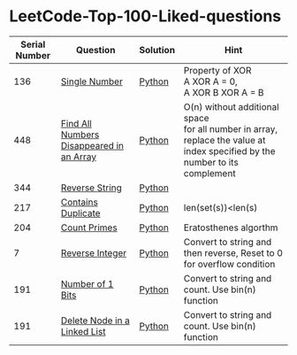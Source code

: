 # LeetCode-Top-100-Liked-questions



| Serial Number  | Question | Solution | Hint
| ------------- | ------------- | ------------- | ------------- |
| 136 | <a href=https://leetcode.com/problems/single-number/>Single Number</a>  | <a href=https://github.com/aparnavt/LeetCode-Top-100-Liked-questions/blob/master/Code/SingleNumber.py>Python | Property of XOR <br> A XOR A = 0, <br> A XOR B XOR A = B |
| 448 | <a href=https://leetcode.com/problems/find-all-numbers-disappeared-in-an-array/>Find All Numbers Disappeared in an Array</a>  |  <a href=https://github.com/aparnavt/LeetCode-Top-100-Liked-questions/blob/master/Code/Disappearednumbers.py>Python | O(n) without additional space <br>for all number in array, replace the value at index specified by the number to its complement |
| 344 | <a href=https://leetcode.com/problems/reverse-string/>Reverse String</a>  | <a href=https://github.com/aparnavt/LeetCode-Top-100-Liked-questions/blob/master/Code/ReverseString.py>Python ||
| 217 | <a href=https://leetcode.com/problems/contains-duplicate/>Contains Duplicate </a>  | <a href=https://github.com/aparnavt/LeetCode-Top-100-Liked-questions/blob/master/Code/ContainsDuplicate.py>Python | len(set(s))<len(s)|
| 204 | <a href=https://leetcode.com/problems/count-primes/>Count Primes </a>  | <a href=https://github.com/aparnavt/LeetCode-Top-100-Liked-questions/blob/master/Code/CountPrimes.py>Python | Eratosthenes algorthm |
| 7 | <a href=https://leetcode.com/problems/reverse-integer/>Reverse Integer </a>  | <a href=https://github.com/aparnavt/LeetCode-Top-100-Liked-questions/blob/master/Code/ReverseInteger.py>Python | Convert to string and then reverse, Reset to 0 for overflow condition|
| 191 | <a href=https://leetcode.com/problems/Number-of-1-bits/>Number of 1 Bits </a>  | <a href=https://github.com/aparnavt/LeetCode-Top-100-Liked-questions/blob/master/Code/Numberof1Bits.py>Python | Convert to string and count. Use bin(n) function|
| 191 | <a href=https://leetcode.com/problems/delete-node-in-a-linked-list/>Delete Node in a Linked List </a>  | <a href=https://github.com/aparnavt/LeetCode-Top-100-Liked-questions/blob/master/Code/DeleteNodeInLinkedList.py>Python | Convert to string and count. Use bin(n) function|
